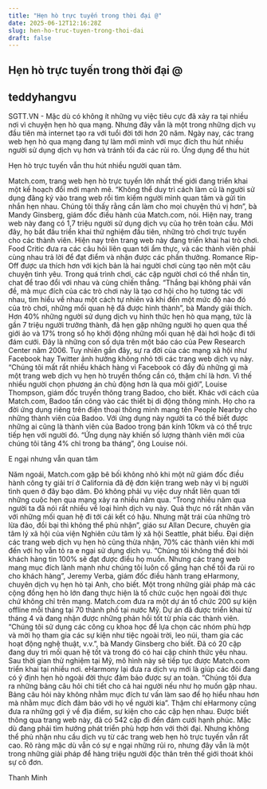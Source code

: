```yaml
---
title: "Hẹn hò trực tuyến trong thời đại @"
date: 2025-06-12T12:16:28Z
slug: hen-ho-truc-tuyen-trong-thoi-dai
draft: false
---
```


## Hẹn hò trực tuyến trong thời đại @

## teddyhangvu

SGTT.VN - Mặc dù có không ít những vụ việc tiêu cực đã xảy ra tại nhiều nơi vì chuyện hẹn hò qua mạng. Nhưng đây vẫn là một trong những dịch vụ đầu tiên mà internet tạo ra với tuổi đời tới hơn 20 năm. Ngày nay, các trang web hẹn hò qua mạng đang tự làm mới mình với mục đích thu hút nhiều người sử dụng dịch vụ hơn và tránh tối đa các rủi ro.
Ứng dụng để thu hút
 
 
 
Hẹn hò trực tuyến vẫn thu hút nhiều người quan tâm.
 
Match.com, trang web hẹn hò trực tuyến lớn nhất thế giới đang triển khai một kế hoạch đổi mới mạnh mẽ. “Không thể duy trì cách làm cũ là người sử dụng đăng ký vào trang web rồi tìm kiếm người mình quan tâm và gửi tin nhắn hẹn nhau. Chúng tôi thấy rằng cần làm cho mọi chuyện thú vị hơn”, bà Mandy Ginsberg, giám đốc điều hành của Match.com, nói.
Hiện nay, trang web này đang có 1,7 triệu người sử dụng dịch vụ của họ trên toàn cầu. Mới đây, họ bắt đầu triển khai thử nghiệm đầu tiên, những trò chơi trực tuyến cho các thành viên. Hiện nay trên trang web này đang triển khai hai trò chơi. Food Critic đưa ra các câu hỏi liên quan tới ẩm thực, và các thành viên phải cùng nhau trả lời để đạt điểm và nhận được các phần thưởng. Romance Rip-Off được ưa thích hơn với kịch bản là hai người chơi cùng tạo nên một câu chuyện tình yêu. Trong quá trình chơi, các cặp người chơi có thể nhắn tin, chat để trao đổi với nhau và cùng chiến thắng. “Thắng bại không phải vấn đề, mà mục đích của các trò chơi này là tạo cơ hội cho họ tương tác với nhau, tìm hiểu về nhau một cách tự nhiên và khi đến một mức độ nào đó của trò chơi, những mối quan hệ đã được hình thành”, bà Mandy giải thích.
Hơn 40% những người sử dụng dịch vụ hình thức hẹn hò qua mạng, tức là gần 7 triệu người trưởng thành, đã hẹn gặp những người họ quen qua thế giới ảo và 17% trong số họ khởi động những mối quan hệ dài hơi hoặc đi tới đám cưới. Đây là những con số dựa trên một báo cáo của Pew Research Center năm 2006.
Tuy nhiên gần đây, sự ra đời của các mạng xã hội như Facebook hay Twitter ảnh hưởng không nhỏ tới các trang web dịch vụ này. “Chúng tôi mất rất nhiều khách hàng vì Facebook có đầy đủ những gì mà một trang web dịch vụ hẹn hò truyền thống cần có, thậm chí là hơn. Vì thế nhiều người chọn phương án chủ động hơn là qua môi giới”, Louise Thompson, giám đốc truyền thông trang Badoo, cho biết.
Khác với cách của Match.com, Badoo tấn công vào các thiết bị di động thông minh. Họ cho ra đời ứng dụng riêng trên điện thoại thông minh mang tên People Nearby cho những thành viên của Badoo. Với ứng dụng này người ta có thể biết được những ai cũng là thành viên của Badoo trong bán kính 10km và có thể trực tiếp hẹn với người đó. “Ứng dụng này khiến số lượng thành viên mới của chúng tôi tăng 4% chỉ trong ba tháng”, ông Louise nói.
 
E ngại nhưng vẫn quan tâm
 
Năm ngoái, Match.com gặp bê bối không nhỏ khi một nữ giám đốc điều hành công ty giải trí ở California đã đệ đơn kiện trang web này vì bị người tình quen ở đây bạo dâm. Đó không phải vụ việc duy nhất liên quan tới những cuộc hẹn qua mạng xảy ra nhiều năm qua. “Trong nhiều năm qua người ta đã nói rất nhiều về loại hình dịch vụ này. Quả thực nó rất nhân văn với những mối quan hệ đi tới cái kết có hậu. Nhưng mặt trái của những trò lừa đảo, đồi bại thì không thể phủ nhận”, giáo sư Allan Decure, chuyên gia tâm lý xã hội của viện Nghiên cứu tâm lý xã hội Seattle, phát biểu.
Đại diện các trang web dịch vụ hẹn hò cũng thừa nhận, 70% các thành viên khi mới đến với họ vẫn tỏ ra e ngại sử dụng dịch vụ. “Chúng tôi không thể đòi hỏi khách hàng tin 100% sẽ đạt được điều họ muốn. Nhưng các trang web mang mục đích lành mạnh như chúng tôi luôn cố gắng hạn chế tối đa rủi ro cho khách hàng”, Jeremy Verba, giám đốc điều hành trang eHarmony, chuyên dịch vụ hẹn hò tại Anh, cho biết.
Một trong những giải pháp mà các cộng đồng hẹn hò lớn đang thực hiện là tổ chức cuộc hẹn ngoài đời thực chứ không chỉ trên mạng. Match.com đưa ra một dự án tổ chức 200 sự kiện offline mỗi tháng tại 70 thành phố tại nước Mỹ. Dự án đã được triển khai từ tháng 4 và đang nhận được những phản hồi tốt từ phía các thành viên. “Chúng tôi sử dụng các công cụ khoa học để lựa chọn các nhóm phù hợp và mời họ tham gia các sự kiện như tiệc ngoài trời, leo núi, tham gia các hoạt động nghệ thuật, v.v.”, bà Mandy Ginsberg cho biết. Đã có 20 cặp đang duy trì mối quan hệ tốt và trong đó có hai cặp chính thức yêu nhau. Sau thời gian thử nghiệm tại Mỹ, mô hình này sẽ tiếp tục được Match.com triển khai tại nhiều nơi.
eHarmony lại đưa ra dịch vụ mới là giúp các đôi đang có ý định hẹn hò ngoài đời thực đảm bảo được sự an toàn. “Chúng tôi đưa ra những bảng câu hỏi chi tiết cho cả hai người nếu như họ muốn gặp nhau. Bảng câu hỏi này không nhằm mục đích tư vấn làm sao để họ hiểu nhau hơn mà nhằm mục đích đảm bảo với họ về người kia”. Thậm chí eHarmony cũng đưa ra những gợi ý về địa điểm, sự kiện cho các cặp hẹn nhau. Được biết thông qua trang web này, đã có 542 cặp đi đến đám cưới hạnh phúc.
Mặc dù đang phải tìm hướng phát triển phù hợp hơn với thời đại. Nhưng không thể phủ nhận nhu cầu dịch vụ từ các trang web hẹn hò trực tuyến vẫn rất cao. Rõ ràng mặc dù vẫn có sự e ngại những rủi ro, nhưng đây vẫn là một trong những giải pháp để hàng triệu người độc thân trên thế giới thoát khỏi sự cô đơn.
 
Thanh Minh
